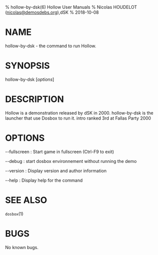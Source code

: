 % hollow-by-dsk(6) Hollow User Manuals
% Nicolas HOUDELOT (nicolas@demosdebs.org),dSK
% 2018-10-08

# NAME
hollow-by-dsk - the command to run Hollow.

# SYNOPSIS
hollow-by-dsk [*options*]

# DESCRIPTION
Hollow is a demonstration released by dSK in 2000.
hollow-by-dsk is the launcher that use Dosbox to run it.
intro ranked 3rd at Fallas Party 2000

# OPTIONS
\--fullscreen
:   Start game in fullscreen (Ctrl-F9 to exit)

\--debug
:   start dosbox environnement without running the demo

\--version
:   Display version and author information

\--help
:   Display help for the command

# SEE ALSO
`dosbox`(1)

# BUGS
No known bugs.
